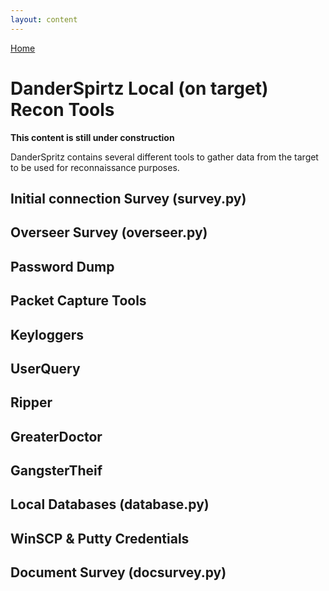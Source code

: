 ```yaml
---
layout: content
---
```


[Home](./)

# [](#header-1)DanderSpirtz Local (on target) Recon Tools

__This content is still under construction__

DanderSpritz contains several different tools to gather data from the target to be used for reconnaissance purposes. 

## [](#header-2)Initial connection Survey (survey.py)

## [](#header-2)Overseer Survey (overseer.py)

## [](#header-2)Password Dump

## [](#header-2)Packet Capture Tools

## [](#header-2)Keyloggers

## [](#header-2)UserQuery

## [](#header-2)Ripper

## [](#header-2)GreaterDoctor

## [](#header-2)GangsterTheif

## [](#header-2)Local Databases (database.py)

## [](#header-2)WinSCP & Putty Credentials 

## [](#header-2)Document Survey (docsurvey.py)